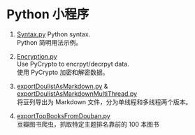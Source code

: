 Python 小程序
=============

1. [Syntax.py]()
    Python syntax.  
    Python 简明用法示例。
    
2. [Encryption.py]()  
    Use PyCrypto to encrpyt/decrpyt data.  
    使用 PyCrypto 加密和解密数据。

3. [exportDoulistAsMarkdown.py](https://github.com/luozhaohui/PythonSnippet/blob/master/exportDoulistAsMarkdown.py) & [exportDoulistAsMarkdownMultiThread.py](https://github.com/luozhaohui/PythonSnippet/blob/master/exportDoulistAsMarkdownMultiThread.py)  
    将豆列导出为 Markdown 文件，分为单线程和多线程两个版本。

4. [exportTopBooksFromDouban.py](https://github.com/luozhaohui/PythonSnippet/blob/master/exportTopBooksFromDouban.py)  
    豆瓣图书爬虫，抓取特定主题排名靠前的 100 本图书